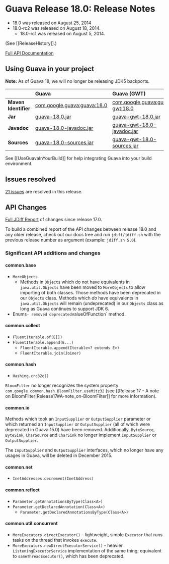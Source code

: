 # Guava Release 18.0: Release Notes

* 18.0 was released on August 25, 2014
* 18.0-rc2 was released on August 18, 2014.
    * 18.0-rc1 was released on August 5, 2014.

(See [[ReleaseHistory]].)

[Full API Documentation](http://google.github.io/guava/releases/18.0/api/docs/)

## Using Guava in your project

**Note:** As of Guava 18, we will no longer be releasing JDK5 backports.

|                      | **Guava**                                | **Guava (GWT)**                          |
| :------------------- | :--------------------------------------- | :--------------------------------------- |
| **Maven Identifier** | [com.google.guava:guava:18.0](http://search.maven.org/#artifactdetails%7Ccom.google.guava%7Cguava%7C18.0%7Cbundle) | [com.google.guava:guava-gwt:18.0](http://search.maven.org/#artifactdetails%7Ccom.google.guava%7Cguava-gwt%7C18.0%7Cbundle) |
| **Jar**              | [guava-18.0.jar](http://search.maven.org/remotecontent?filepath=com/google/guava/guava/18.0/guava-18.0.jar) | [guava-gwt-18.0.jar](http://search.maven.org/remotecontent?filepath=com/google/guava/guava-gwt/18.0/guava-gwt-18.0.jar) |
| **Javadoc**          | [guava-18.0-javadoc.jar](http://search.maven.org/remotecontent?filepath=com/google/guava/guava/18.0/guava-18.0-javadoc.jar) | [guava-gwt-18.0-javadoc.jar](http://search.maven.org/remotecontent?filepath=com/google/guava/guava-gwt/18.0/guava-gwt-18.0-javadoc.jar) |
| **Sources**          | [guava-18.0-sources.jar](http://search.maven.org/remotecontent?filepath=com/google/guava/guava/18.0/guava-18.0-sources.jar) | [guava-gwt-18.0-sources.jar](http://search.maven.org/remotecontent?filepath=com/google/guava/guava-gwt/18.0/guava-gwt-18.0-sources.jar) |

See [[UseGuavaInYourBuild]] for help integrating Guava into your build environment.

## Issues resolved

[21 issues](https://github.com/google/guava/issues?q=milestone%3A18.0+is%3Aclosed) are resolved in this release.

## API Changes

[Full JDiff Report](http://google.github.io/guava/releases/18.0/api/diffs/) of changes since release 17.0.

To build a combined report of the API changes between release 18.0 and any older release, check out our docs tree and run `jdiff/jdiff.sh` with the previous release number as argument (example: `jdiff.sh 5.0`).

### Significant API additions and changes

#### common.base

* `MoreObjects`
    * Methods in `Objects` which do not have equivalents in `java.util.Objects` have been moved to `MoreObjects` to allow importing of both classes. Those methods have been deprecated in our `Objects` class. Methods which _do_ have equivalents in `java.util.Objects` will remain (undeprecated) in our `Objects` class as long as Guava continues to support JDK 6.
* Enums` - removed deprecated `valueOfFunction` method.

#### common.collect

* `FluentIterable.of(E[])`
* `FluentIterable.append(E...)`
    * `FluentIterable.append(Iterable<? extends E>)`
    * `FluentIterable.join(Joiner)`

#### common.hash

* `Hashing.crc32c()`

`BloomFilter` no longer recognizes the system property `com.google.common.hash.BloomFilter.useMitz32` (see [[Release 17 - A note on BloomFilter|Release17#A-note_on-BloomFilter]] for more information).

#### common.io

Methods which took an `InputSupplier` or `OutputSupplier` parameter or which returned an `InputSupplier` or `OutputSupplier` (all of which were deprecated in Guava 15.0) have been removed. Additionally, `ByteSource`, `ByteSink`, `CharSource` and `CharSink` no longer implement `InputSupplier` or `OutputSupplier`.

The `InputSupplier` and `OutputSupplier` interfaces, which no longer have any usages in Guava, will be deleted in December 2015.

#### common.net

* `InetAddresses.decrement(InetAddress)`

#### common.reflect

* `Parameter.getAnnotationsByType(Class<A>)`
* `Parameter.getDeclaredAnnotation(Class<A>)`
    * `Parameter.getDeclaredAnnotationsByType(Class<A>)`

#### common.util.concurrent

* `MoreExecutors.directExecutor()` - lightweight, simple `Executor` that runs tasks on the thread that invokes `execute`.
* `MoreExecutors.newDirectExecutorService()` - heavier `ListeningExecutorService` implementation of the same thing; equivalent to `sameThreadExecutor()`, which has been deprecated.
